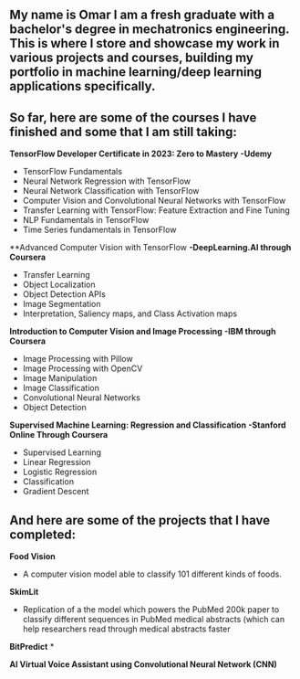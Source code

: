 ## My name is Omar I am a fresh graduate with a bachelor's degree in mechatronics engineering. This is where I store and showcase my work in various projects and courses, building my portfolio in machine learning/deep learning applications specifically.

## So far, here are some of the courses I have finished and some that I am still taking:

**TensorFlow Developer Certificate in 2023: Zero to Mastery** 
**-Udemy**
* TensorFlow Fundamentals
* Neural Network Regression with TensorFlow
* Neural Network Classification with TensorFlow
* Computer Vision and Convolutional Neural Networks with TensorFlow
* Transfer Learning with TensorFlow: Feature Extraction and Fine Tuning
* NLP Fundamentals in TensorFlow
* Time Series fundamentals in TensorFlow

**Advanced Computer Vision with TensorFlow
**-DeepLearning.AI through Coursera**
* Transfer Learning
* Object Localization
* Object Detection APIs
* Image Segmentation
* Interpretation, Saliency maps, and Class Activation maps

**Introduction to Computer Vision and Image Processing**
**-IBM through Coursera**
* Image Processing with Pillow
* Image Processing with OpenCV
* Image Manipulation
* Image Classification
* Convolutional Neural Networks
* Object Detection

**Supervised Machine Learning: Regression and Classification**
**-Stanford Online Through Coursera**
* Supervised Learning
* Linear Regression
* Logistic Regression
* Classification
* Gradient Descent

## And here are some of the projects that I have completed:

**Food Vision**
* A computer vision model able to classify 101 different kinds of foods.

**SkimLit**
* Replication of a the model which powers the PubMed 200k paper to classify different sequences in PubMed medical abstracts (which can help researchers read through medical abstracts faster

**BitPredict**
* 

**AI Virtual Voice Assistant using Convolutional Neural Network (CNN)**



